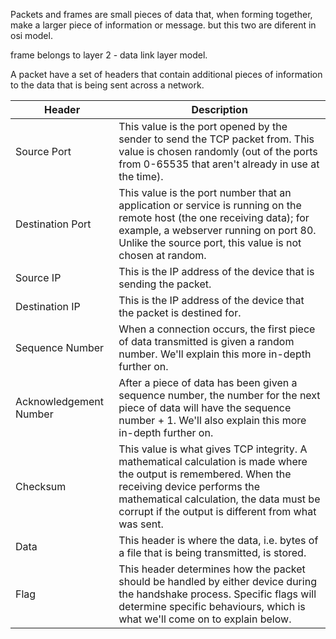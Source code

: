 Packets and frames are small pieces of data that, when forming together, make a larger piece of information or message. but this two are diferent in osi model. 

frame belongs to layer 2 - data link layer model.

A packet have a set of headers that contain additional pieces of information to the data that is being sent across a network.



| Header|	Description|
|-------|--------------|
|Source Port|	This value is the port opened by the sender to send the TCP packet from. This value is chosen randomly (out of the ports from 0-65535 that aren't already in use at the time).|
|Destination Port	|This value is the port number that an application or service is running on the remote host (the one receiving data); for example, a webserver running on port 80. Unlike the source port, this value is not chosen at random.|
|Source IP	|This is the IP address of the device that is sending the packet.|
|Destination IP|	This is the IP address of the device that the packet is destined for.|
|Sequence Number|	When a connection occurs, the first piece of data transmitted is given a random number. We'll explain this more in-depth further on.|
|Acknowledgement Number|	After a piece of data has been given a sequence number, the number for the next piece of data will have the sequence number + 1. We'll also explain this more in-depth further on.|
|Checksum|	This value is what gives TCP integrity. A mathematical calculation is made where the output is remembered. When the receiving device performs the mathematical calculation, the data must be corrupt if the output is different from what was sent.|
|Data	|This header is where the data, i.e. bytes of a file that is being transmitted, is stored.||
|Flag|	This header determines how the packet should be handled by either device during the handshake process. Specific flags will determine specific behaviours, which is what we'll come on to explain below.|